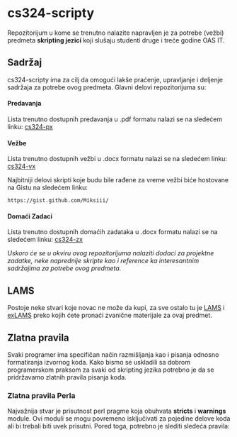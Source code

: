 cs324-scripty
=====

Repozitorijum u kome se trenutno nalazite napravljen je za potrebe (vežbi) predmeta
<b>skripting jezici</b> koji slušaju studenti druge i treće godine OAS IT.

<h2>Sadržaj</h2>

cs324-scripty ima za cilj da omogući lakše praćenje, upravljanje i deljenje sadržaja
za potrebe ovog predmeta. Glavni delovi repozitorijuma su:

<h4>Predavanja</h4>

Lista trenutno dostupnih predavanja u .pdf formatu nalazi se na sledećem linku: [cs324-px](https://github.com/Miksiii/cs324-scripty/tree/master/Predavanja)

<h4>Vežbe</h4>

Lista trenutno dostupnih vežbi u .docx formatu nalazi se na sledećem linku: [cs324-vx](https://github.com/Miksiii/cs324-scripty/tree/master/Vežbe)

Najbitniji delovi skripti koje budu bile rađene za vreme vežbi biće hostovane na Gistu na sledećem linku: <br/>

`https://gist.github.com/Miksiii/`


<h4>Domaći Zadaci</h4>

Lista trenutno dostupnih domaćih zadataka u .docx formatu nalazi se na sledećem linku: [cs324-zx](https://github.com/Miksiii/cs324-scripty/tree/master/Doma%C4%87i%20Zadaci) 

<i>Uskoro će se u okviru ovog repozitorijuma nalaziti dodaci 
za projektne zadatke, neke naprednije skripte kao i reference ka interesantnim sadržajima
za potrebe ovog predmeta.</i>


<h2>LAMS</h2>

Postoje neke stvari koje novac ne može da kupi, za sve ostalo tu je [LAMS](http://lams.metropolitan.ac.rs:8080/lams/index.do) i [exLAMS](http://exlms.metropolitan.ac.rs:8080/lams/index.do) preko kojih ćete pronaći zvanične materijale za ovaj predmet. 


<h2>Zlatna pravila</h2>

Svaki programer ima specifičan način razmišljanja kao i pisanja odnosno formatiranja izvornog koda. Kako bismo se uskladili sa dobrom programerskom praksom za svaki od skripting jezika potrebno je da se pridržavamo zlatnih pravila pisanja koda.

<h3>Zlatna pravila Perla</h3>

Najvažnija stvar je prisutnost perl pragme koja obuhvata <b>stricts</b> i <b>warnings</b> module. Ovi moduli se mogu povremeno isključivati za pojedine delove koda ali bi trebali biti uvek prisutni. Pored toga, potrebno je slediti sledeća pravila:
